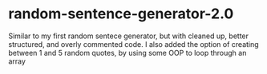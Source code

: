 # random-sentence-generator-2.0

Similar to my first random sentece generator, but with cleaned up, better structured, and overly commented code. I also added the option of creating between 1 and 5 random quotes, by using some OOP to loop through an array
